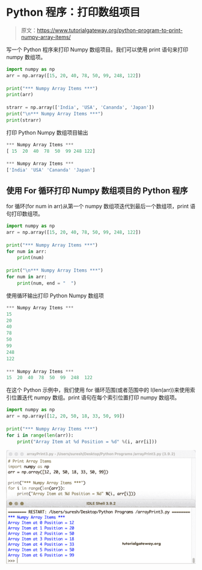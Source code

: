 # Python 程序：打印数组项目

> 原文：<https://www.tutorialgateway.org/python-program-to-print-numpy-array-items/>

写一个 Python 程序来打印 Numpy 数组项目。我们可以使用 print 语句来打印 numpy 数组项。

```py
import numpy as np
arr = np.array([15, 20, 40, 78, 50, 99, 248, 122])

print("*** Numpy Array Items ***")
print(arr)

strarr = np.array(['India', 'USA', 'Cananda', 'Japan'])
print("\n*** Numpy Array Items ***")
print(strarr)
```

打印 Python Numpy 数组项目输出

```py
*** Numpy Array Items ***
[ 15  20  40  78  50  99 248 122]

*** Numpy Array Items ***
['India' 'USA' 'Cananda' 'Japan']
```

## 使用 For 循环打印 Numpy 数组项目的 Python 程序

for 循环(for num in arr)从第一个 numpy 数组项迭代到最后一个数组项，print 语句打印数组项。

```py
import numpy as np
arr = np.array([15, 20, 40, 78, 50, 99, 248, 122])

print("*** Numpy Array Items ***")
for num in arr:
    print(num)

print("\n*** Numpy Array Items ***")
for num in arr:
    print(num, end = "  ")
```

使用循环输出打印 Python Numpy 数组项

```py
*** Numpy Array Items ***
15
20
40
78
50
99
248
122

*** Numpy Array Items ***
15  20  40  78  50  99  248  122 
```

在这个 Python 示例中，我们使用 for 循环范围(或者范围中的 I(len(arr))来使用索引位置迭代 numpy 数组。print 语句在每个索引位置打印 numpy 数组项。

```py
import numpy as np
arr = np.array([12, 20, 50, 18, 33, 50, 99])

print("*** Numpy Array Items ***")
for i in range(len(arr)):
    print("Array Item at %d Position = %d" %(i, arr[i]))
```

![Python Program to Print Numpy Array Items 3](img/e755080c6cc0d02c7e4387e6510b7385.png)